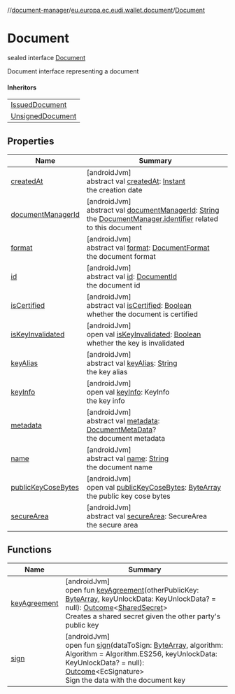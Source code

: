 //[document-manager](../../../index.md)/[eu.europa.ec.eudi.wallet.document](../index.md)/[Document](index.md)

# Document

sealed interface [Document](index.md)

Document interface representing a document

#### Inheritors

|                                                    |
|----------------------------------------------------|
| [IssuedDocument](../-issued-document/index.md)     |
| [UnsignedDocument](../-unsigned-document/index.md) |

## Properties

| Name                                           | Summary                                                                                                                                                                                                                                                     |
|------------------------------------------------|-------------------------------------------------------------------------------------------------------------------------------------------------------------------------------------------------------------------------------------------------------------|
| [createdAt](created-at.md)                     | [androidJvm]<br>abstract val [createdAt](created-at.md): [Instant](https://developer.android.com/reference/kotlin/java/time/Instant.html)<br>the creation date                                                                                              |
| [documentManagerId](document-manager-id.md)    | [androidJvm]<br>abstract val [documentManagerId](document-manager-id.md): [String](https://kotlinlang.org/api/latest/jvm/stdlib/kotlin/-string/index.html)<br>the [DocumentManager.identifier](../-document-manager/identifier.md) related to this document |
| [format](format.md)                            | [androidJvm]<br>abstract val [format](format.md): [DocumentFormat](../../eu.europa.ec.eudi.wallet.document.format/-document-format/index.md)<br>the document format                                                                                         |
| [id](id.md)                                    | [androidJvm]<br>abstract val [id](id.md): [DocumentId](../-document-id/index.md)<br>the document id                                                                                                                                                         |
| [isCertified](is-certified.md)                 | [androidJvm]<br>abstract val [isCertified](is-certified.md): [Boolean](https://kotlinlang.org/api/latest/jvm/stdlib/kotlin/-boolean/index.html)<br>whether the document is certified                                                                        |
| [isKeyInvalidated](is-key-invalidated.md)      | [androidJvm]<br>open val [isKeyInvalidated](is-key-invalidated.md): [Boolean](https://kotlinlang.org/api/latest/jvm/stdlib/kotlin/-boolean/index.html)<br>whether the key is invalidated                                                                    |
| [keyAlias](key-alias.md)                       | [androidJvm]<br>abstract val [keyAlias](key-alias.md): [String](https://kotlinlang.org/api/latest/jvm/stdlib/kotlin/-string/index.html)<br>the key alias                                                                                                    |
| [keyInfo](key-info.md)                         | [androidJvm]<br>open val [keyInfo](key-info.md): KeyInfo<br>the key info                                                                                                                                                                                    |
| [metadata](metadata.md)                        | [androidJvm]<br>abstract val [metadata](metadata.md): [DocumentMetaData](../../eu.europa.ec.eudi.wallet.document.metadata/-document-meta-data/index.md)?<br>the document metadata                                                                           |
| [name](name.md)                                | [androidJvm]<br>abstract val [name](name.md): [String](https://kotlinlang.org/api/latest/jvm/stdlib/kotlin/-string/index.html)<br>the document name                                                                                                         |
| [publicKeyCoseBytes](public-key-cose-bytes.md) | [androidJvm]<br>open val [publicKeyCoseBytes](public-key-cose-bytes.md): [ByteArray](https://kotlinlang.org/api/latest/jvm/stdlib/kotlin/-byte-array/index.html)<br>the public key cose bytes                                                               |
| [secureArea](secure-area.md)                   | [androidJvm]<br>abstract val [secureArea](secure-area.md): SecureArea<br>the secure area                                                                                                                                                                    |

## Functions

| Name                             | Summary                                                                                                                                                                                                                                                                                                                                                   |
|----------------------------------|-----------------------------------------------------------------------------------------------------------------------------------------------------------------------------------------------------------------------------------------------------------------------------------------------------------------------------------------------------------|
| [keyAgreement](key-agreement.md) | [androidJvm]<br>open fun [keyAgreement](key-agreement.md)(otherPublicKey: [ByteArray](https://kotlinlang.org/api/latest/jvm/stdlib/kotlin/-byte-array/index.html), keyUnlockData: KeyUnlockData? = null): [Outcome](../-outcome/index.md)&lt;[SharedSecret](../-shared-secret/index.md)&gt;<br>Creates a shared secret given the other party's public key |
| [sign](sign.md)                  | [androidJvm]<br>open fun [sign](sign.md)(dataToSign: [ByteArray](https://kotlinlang.org/api/latest/jvm/stdlib/kotlin/-byte-array/index.html), algorithm: Algorithm = Algorithm.ES256, keyUnlockData: KeyUnlockData? = null): [Outcome](../-outcome/index.md)&lt;EcSignature&gt;<br>Sign the data with the document key                                    |
